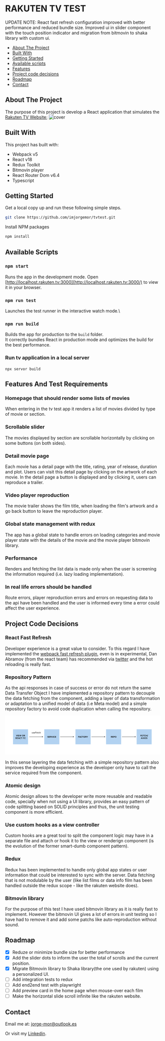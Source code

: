 # RAKUTEN TV TEST

UPDATE NOTE: React fast refresh configuration improved with better performance and reduced bundle size. Improved ui in slider component with the touch position indicator and migration from bitmovin to shaka library with custom ui.

* [About The Project](#about)
* [Built With](#built-with)
* [Getting Started](#getting-started)
* [Available scripts](#available-scripts)
* [Features](#features)
* [Project code decisions](#project-code-decisions)
* [Roadmap](#roadmap)
* [Contact](#contact)


## About The Project

The purpose of this project is develop a React application that simulates the [Rakuten TV Website](https://rakuten.tv/es);
![cover](https://github.com/imjorgemor/tvtest/blob/main/src/assets/images/appdemo.gif)


## Built With

This project has built with:
* Webpack v5
* React v18
* Redux Toolkit
* Bitmovin player
* React Router Dom v6.4
* Typescript

## Getting Started

Get a local copy up and run these following simple steps.
```sh
git clone https://github.com/imjorgemor/tvtest.git
```

Install NPM packages
```sh
npm install
```

## Available Scripts

### `npm start`

Runs the app in the development mode.
Open [http://localhost.rakuten.tv:3000](http://localhost.rakuten.tv:3000/) to view it in your browser.

### `npm run test`

Launches the test runner in the interactive watch mode.\

### `npm run build`

Builds the app for production to the `build` folder.\
It correctly bundles React in production mode and optimizes the build for the best performance.

### Run tv application in a local server
`npx servor build`

## Features And Test Requirements

### Homepage that should render some lists of movies

When entering in the tv test app it renders a list of movies divided by type of movie or section.

### Scrollable slider

The movies displayed by section are scrollable horizontally by clicking on some buttons (on both sides).

### Detail movie page

Each movie has a detail page with the title, rating, year of release, duration and plot. Users can visit this detail page by clicking on the artwork of each movie. In the detail page a button is displayed and by clicking it, users can reproduce a trailer.

### Video player reproduction

The movie trailer shows the film title, when loading the film's artwork and a go back button to leave the reproduction player.

### Global state management with redux

The app has a global state to handle errors on loading categories and movie player state with the details of the movie and the movie player bitmovin library.

### Performance

Renders and fetching the list data is made only when the user is screening the information required (i.e. lazy loading implementation).

### In real life errors should be handled

Route errors, player reproduction errors and errors on requesting data to the api have been handled and the user is informed every time a error could affect the user experience.

## Project Code Decisions

### React Fast Refresh

Developer experience is a great value to consider. To this regard I have implemented the [webpack fast refresh plugin](https://github.com/pmmmwh/react-refresh-webpack-plugin), even is in experimental, Dan Abramov (from the react team) has recommended via [twitter](https://twitter.com/dan_abramov/status/1290967745304068096?lang=en) and the hot reloading is really fast.

### Repository Pattern

As the api responses in case of success or error do not return the same Data Transfer Object I have implemented a repository pattern to decouple the data fetching from the component, adding a layer of data transformation or adaptation to a unified model of data (i.e Meta model) and a simple repository factory to avoid code duplication when calling the repository.

![repository](https://github.com/imjorgemor/tvtest/blob/main/src/assets/images/repositoryPatternDiagram.png)

In this sense layering the data fetching with a simple repository pattern also improves the developing experience as the developer only have to call the service required from the component.

### Atomic design

Atomic design allows to the developer write more reusable and readable code, specially when not using a UI library, provides an easy pattern of code splitting based on SOLID principles and thus, the unit testing component is more efficient.

### Use custom hooks as a view controller

Custom hooks are a great tool to split the component logic may have in a separate file and attach or hook it to the view or renderign component (is the evolution of the former smart-dumb component pattern).

### Redux

Redux has been implemented to handle only global app states or user information that could be interested to sync with the server. Data fetching that is not modulable by the user (like list films or data info film has been handled outside the redux scope - like the rakuten website does).

### Bitmovin library

For the purpose of this test I have used bitmovin library as it is really fast to implement. However the bitmovin UI gives a lot of errors in unit testing so I have had to remove it and add some patchs like auto-reproduction without sound.

## Roadmap

- [x] Reduze or minimize bundle size for better performance
- [x] Add the slider dots to inform the user the total of scrolls and the current position.
- [x] Migrate Bitmovin library to Shaka library(the one used by rakuten) using a personalized UI.
- [ ] Add integration tests to redux
- [ ] Add end2end test with playwright
- [ ] Add preview card in the home page when mouse-over each film
- [ ] Make the horizontal slide scroll infinite like the rakuten website.

## Contact

Email me at: jorge-mor@outlook.es 

Or visit my [Linkedin](https://www.linkedin.com/in/jorge-mor-reactdev/).